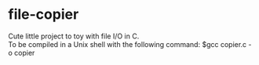 # file-copier
Cute little project to toy with file I/O in C.\
To be compiled in a Unix shell with the following command: $gcc copier.c -o copier
